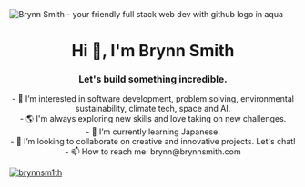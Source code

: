 <img align="center" src="https://brynnsmith.com/images/github-header-4-01.png" alt="Brynn Smith - your friendly full stack web dev with github logo in aqua">
<h1 align="center">Hi 👋, I'm Brynn Smith</h1>
<h3 align="center">Let's build something incredible.</h3>

<div width="500px" align="center">
- 👀 I’m interested in software development, problem solving, environmental sustainability, climate tech, space and AI. <br>
- 🌎 I'm always exploring new skills and love taking on new challenges.<br>
- 🌱 I’m currently learning Japanese.<br>
- 💞️ I’m looking to collaborate on creative and innovative projects. Let's chat!<br>
- 📫 How to reach me: brynn@brynnsmith.com
 </div>

<p align="left"> <a href="https://twitter.com/brynnsm1th" target="blank"><img src="https://img.shields.io/twitter/follow/brynnsm1th?logo=twitter&style=for-the-badge" alt="brynnsm1th" /></a> </p> 

<!---
brynnsmith/brynnsmith is a ✨ special ✨ repository because its `README.md` (this file) appears on your GitHub profile.
You can click the Preview link to take a look at your changes.
--->
